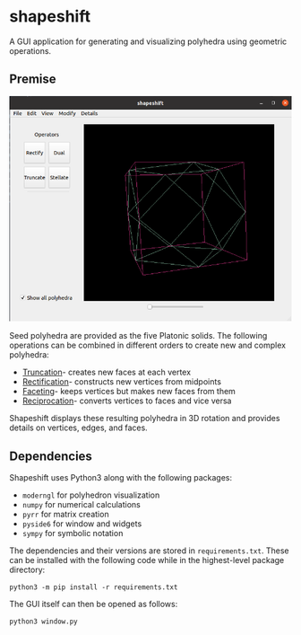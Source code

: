# shapeshift
A GUI application for generating and visualizing polyhedra using geometric operations.

## Premise
![Screenshot of Shapeshift](img/cube-cuboctahedron.png)

Seed polyhedra are provided as the five Platonic solids.
The following operations can be combined in different orders to create new and complex polyhedra:
* [Truncation](https://en.wikipedia.org/wiki/Truncation_(geometry))- creates new faces at each vertex
* [Rectification](https://en.wikipedia.org/wiki/Rectification_(geometry))- constructs new vertices from midpoints
* [Faceting](https://en.wikipedia.org/wiki/Faceting)- keeps vertices but makes new faces from them
* [Reciprocation](https://en.wikipedia.org/wiki/Dual_polyhedron)- converts vertices to faces and vice versa

Shapeshift displays these resulting polyhedra in 3D rotation and provides details on vertices, edges, and faces.

## Dependencies
Shapeshift uses Python3 along with the following packages:

* `moderngl` for polyhedron visualization
* `numpy` for numerical calculations
* `pyrr` for matrix creation
* `pyside6` for window and widgets
* `sympy` for symbolic notation

The dependencies and their versions are stored in `requirements.txt`. These can be installed with the following code while in the highest-level package directory:
```
python3 -m pip install -r requirements.txt
```

The GUI itself can then be opened as follows:
```
python3 window.py
```
